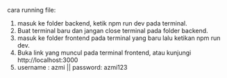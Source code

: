 cara running file:

1. masuk ke folder backend, ketik npm run dev pada terminal.
2. Buat terminal baru dan jangan close terminal pada folder backend.
3. masuk ke folder frontend pada terminal yang baru lalu ketikan npm run dev.
4. Buka link yang muncul pada terminal frontend, atau kunjungi http://localhost:3000
5. username : azmi || password: azmi123
